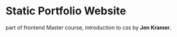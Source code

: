 <h1>Static Portfolio Website</h1>
<p>part of frontend Master course, introduction to css by <b>Jen Kramer.</b></p>
